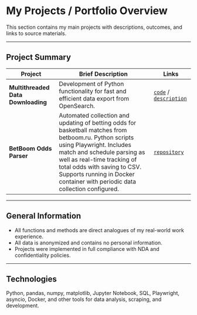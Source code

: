 # My Projects / Portfolio Overview  
This section contains my main projects with descriptions, outcomes, and links to source materials.

---

## Project Summary

| Project                      | Brief Description                                                  | Links                                |
|-----------------------------|---------------------------------------------------------------------|--------------------------------------|
| **Multithreaded Data Downloading** | Development of Python functionality for fast and efficient data export from OpenSearch. | [`code`](/common/concurrent_data_downloader.py) / [`description`](./1.%20Multithreaded%20Data%20Downloading.md) |
| **BetBoom Odds Parser**            | Automated collection and updating of betting odds for basketball matches from betboom.ru. Python scripts using Playwright. Includes match and schedule parsing as well as real-time tracking of total odds with saving to CSV. Supports running in Docker container with periodic data collection configured. | [`repository`](https://github.com/ahruslan17/betboom_totals_parser) |

---

## General Information

- All functions and methods are direct analogues of my real-world work experience.  
- All data is anonymized and contains no personal information.  
- Projects were implemented in full compliance with NDA and confidentiality policies.

---

## Technologies

Python, pandas, numpy, matplotlib, Jupyter Notebook, SQL, Playwright, asyncio, Docker, and other tools for data analysis, scraping, and development.

